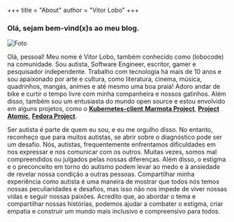 +++
title = "About"
author = "Vitor Lobo"
+++


### Olá, sejam bem-vind(x)s ao meu blog.

![Foto](https://raw.githubusercontent.com/lobocode/lobocode.github.io/main/post/images/eu.jpg#floatleftavatar)

Olá, pessoal! Meu nome é Vitor Lobo, também conhecido como (lobocode) na comunidade. Sou autista, Software Engineer, escritor, gamer e pesquisador independente. Trabalho com tecnologia há mais de 10 anos e sou apaixonado por arte e cultura, como literatura, cinema, música, quadrinhos, mangás, animes e até mesmo uma boa praia! Adoro andar de bike e curtir o tempo livre com minha companheira e nossos gatinhos. Além disso, também sou um entusiasta do mundo open source e estou envolvido em alguns projetos, como o **[Kubernetes-client](https://github.com/kubernetes-client/java)**,**[Marmota Project](https://marmotaproject.github.io)**, **[Project Atomic](https://github.com/projectatomic)**, **[Fedora Project](https://getfedora.org/pt_BR/)**.

Ser autista é parte de quem eu sou, e eu me orgulho disso. No entanto, reconheço que para muitos autistas, se abrir sobre o diagnóstico pode ser um desafio. Nós, autistas, frequentemente enfrentamos dificuldades em nos expressar e nos comunicar com os outros. Muitas vezes, somos mal compreendidos ou julgados pelas nossas diferenças. Além disso, o estigma e o preconceito em torno do autismo podem levar ao medo e à ansiedade de revelar nossa condição a outras pessoas. Compartilhar minha experiência como autista é uma maneira de mostrar que todos nós temos nossas peculiaridades e desafios, mas isso não nos impede de viver nossas vidas e seguir nossas paixões. Acredito que, ao abordar o tema e compartilhar nossas histórias, podemos ajudar a combater o estigma, criar empatia e construir um mundo mais inclusivo e compreensivo para todos.
